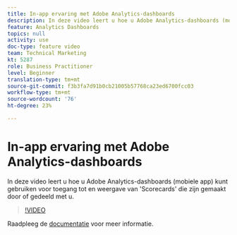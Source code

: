 ```yaml
---
title: In-app ervaring met Adobe Analytics-dashboards
description: In deze video leert u hoe u Adobe Analytics-dashboards (mobiele app) kunt gebruiken voor toegang tot en weergave van 'Scorecards' die zijn gemaakt door of gedeeld met u.
feature: Analytics Dashboards
topics: null
activity: use
doc-type: feature video
team: Technical Marketing
kt: 5287
role: Business Practitioner
level: Beginner
translation-type: tm+mt
source-git-commit: f3b3fa7d91b0cb21005b57768ca23ed6700fcc03
workflow-type: tm+mt
source-wordcount: '76'
ht-degree: 23%

---
```



# In-app ervaring met Adobe Analytics-dashboards

In deze video leert u hoe u Adobe Analytics-dashboards (mobiele app) kunt gebruiken voor toegang tot en weergave van &#39;Scorecards&#39; die zijn gemaakt door of gedeeld met u.

>[!VIDEO](https://video.tv.adobe.com/v/34545/?quality=12)

Raadpleeg de [documentatie](https://docs.adobe.com/help/nl-NL/analytics/analyze/mobapp/home.html) voor meer informatie.
